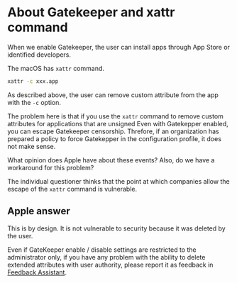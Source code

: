 # About Gatekeeper and xattr command

When we enable Gatekeeper, the user can install apps through App Store or identified developers.

The macOS has `xattr` command.

```sh
xattr -c xxx.app
```

As described above, the user can remove custom attribute from the app with the `-c` option.


The problem here is that if you use the `xattr` command to remove custom attributes for applications that are unsigned
Even with Gatekepper enabled, you can escape Gatekeeper censorship.
Threfore, if an organization has prepared a policy to force Gatekepper in the configuration profile, it does not make sense.


What opinion does Apple have about these events?
Also, do we have a workaround for this problem?

The individual questioner thinks that the point at which companies allow the escape of the `xattr` command is vulnerable.

## Apple answer

This is by design. It is not vulnerable to security because it was deleted by the user.

Even if GateKeeper enable / disable settings are restricted to the administrator only, if you have any problem with the ability to delete extended attributes with user authority, please report it as feedback in [Feedback Assistant](https://feedbackassistant.apple.com/).
